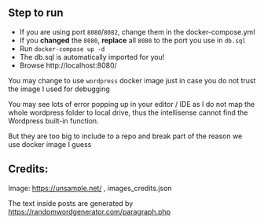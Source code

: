 ## Step to run

- If you are using port `8080`/`8082`, change them in the docker-compose.yml
- If you **changed** the `8080`, **replace** all `8080` to the port you use in `db.sql`
- Run `docker-compose up -d`
- The db.sql is automatically imported for you!
- Browse http://localhost:8080/

You may change to use `wordpress` docker image just in case you do not trust the image I used for debugging

You may see lots of error popping up in your editor / IDE as I do not map the whole wordpress folder to local drive, thus the intellisense cannot find the Wordpress built-in function.

But they are too big to include to a repo and break part of the reason we use docker image I guess

## Credits:

Image: https://unsample.net/ , images_credits.json

The text inside posts are generated by https://randomwordgenerator.com/paragraph.php
